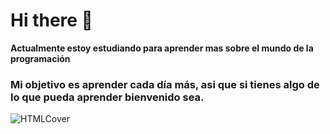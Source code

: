 # Hi there 👋     
     
**Actualmente estoy estudiando para aprender mas sobre el mundo de la programación**
### Mi objetivo es aprender cada día más, asi que si tienes algo de lo que pueda aprender bienvenido sea.

![HTMLCover](https://user-images.githubusercontent.com/81112679/113527562-98b22c00-9583-11eb-9181-7d0f8a6b1048.jpg)